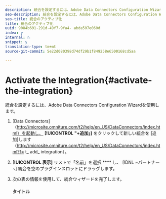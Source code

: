 ```yaml
---
description: 統合を設定するには、Adobe Data Connectors Configuration Wizardを使用します。
seo-description: 統合を設定するには、Adobe Data Connectors Configuration Wizardを使用します。
seo-title: 統合のアクティブ化
title: 統合のアクティブ化
uuid: 9084b691-291d-49f7-9fa4- abda507e060d
index: y
internal: n
snippet: y
translation-type: tm+mt
source-git-commit: 5e22d080398d74df29b1f849258e6500168cd5aa

---
```



# Activate the Integration{#activate-the-integration}

統合を設定するには、Adobe Data Connectors Configuration Wizardを使用します。

1. [Data Connectors]（http://microsite.omniture.com/t2/help/en_US/DataConnectors/index.html）を起動し、 **[!UICONTROL "+追加」]** をクリックして新しい統合を [追加]します（http://microsite.omniture.com/t2/help/en_US/DataConnectors/index.html?f= t_ add_ integration）。
1. **[!UICONTROL 表示]** リストで「名前」を選択 **** し、 [!DNL ~パートナー~] 統合を空のプラグインスロットにドラッグします。
1. 次の表の情報を使用して、統合ウィザードを完了します。

   #### タイトル
   |  |  |
   |---|---|

